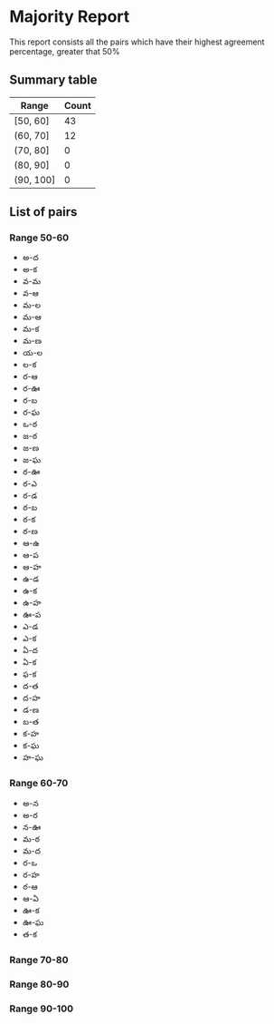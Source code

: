 # Majority Report

This report consists all the pairs which have their highest     agreement percentage, greater that 50%

## Summary table

| Range     |   Count |
|-----------|---------|
| [50, 60]  |      43 |
| (60, 70]  |      12 |
| (70, 80]  |       0 |
| (80, 90]  |       0 |
| (90, 100] |       0 |

## List of pairs

### Range 50-60

* అ-ద
* అ-క
* వ-మ
* వ-ఆ
* మ-ల
* మ-ఆ
* మ-క
* మ-ణ
* య-ల
* ల-క
* ర-ఆ
* ర-ఊ
* ర-బ
* ర-ఘ
* ఒ-ఠ
* జ-ఠ
* జ-ణ
* జ-ఘ
* ఠ-ఊ
* ఠ-ఎ
* ఠ-డ
* ఠ-బ
* ఠ-క
* ఠ-ణ
* ఆ-ఉ
* ఆ-ప
* ఆ-హ
* ఉ-డ
* ఉ-క
* ఉ-హ
* ఊ-ప
* ఎ-డ
* ఎ-క
* ఏ-ద
* ఏ-క
* ఫ-క
* ద-త
* ద-హ
* డ-ణ
* బ-త
* క-హ
* క-ఘ
* హ-ఘ

### Range 60-70

* అ-న
* అ-ర
* న-ఊ
* మ-ఠ
* మ-ద
* ర-ఒ
* ర-హ
* ఠ-ఆ
* ఆ-ఏ
* ఊ-క
* ఊ-ఘ
* త-క

### Range 70-80


### Range 80-90


### Range 90-100


